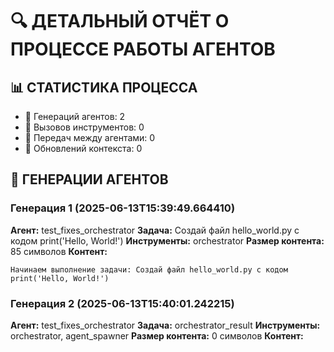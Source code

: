 # 🔍 ДЕТАЛЬНЫЙ ОТЧЁТ О ПРОЦЕССЕ РАБОТЫ АГЕНТОВ

## 📊 СТАТИСТИКА ПРОЦЕССА
- 🤖 Генераций агентов: 2
- 🔧 Вызовов инструментов: 0
- 🔄 Передач между агентами: 0
- 📝 Обновлений контекста: 0

## 🤖 ГЕНЕРАЦИИ АГЕНТОВ

### Генерация 1 (2025-06-13T15:39:49.664410)
**Агент:** test_fixes_orchestrator
**Задача:** Создай файл hello_world.py с кодом print('Hello, World!')
**Инструменты:** orchestrator
**Размер контента:** 85 символов
**Контент:**
```
Начинаем выполнение задачи: Создай файл hello_world.py с кодом print('Hello, World!')
```

### Генерация 2 (2025-06-13T15:40:01.242215)
**Агент:** test_fixes_orchestrator
**Задача:** orchestrator_result
**Инструменты:** orchestrator, agent_spawner
**Размер контента:** 0 символов
**Контент:**
```

```
